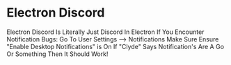 # Electron Discord
Electron Discord Is Literally Just Discord In Electron
If You Encounter Notification Bugs:
Go To User Settings --> Notifications
Make Sure Ensure "Enable Desktop Notifications" is On
If "Clyde" Says Notification's Are A Go Or Something Then It Should Work!

